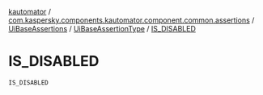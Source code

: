 [kautomator](../../../index.md) / [com.kaspersky.components.kautomator.component.common.assertions](../../index.md) / [UiBaseAssertions](../index.md) / [UiBaseAssertionType](index.md) / [IS_DISABLED](./-i-s_-d-i-s-a-b-l-e-d.md)

# IS_DISABLED

`IS_DISABLED`